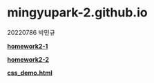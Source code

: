 # mingyupark-2.github.io
20220786 박민규

[**homework2-1**](https://mingyupark-2.github.io/homework2-1.html)

[**homework2-2**](https://mingyupark-2.github.io/homework2-2.html)

[**css_demo.html**](https://mingyupark-2.github.io/css_demo.html)

